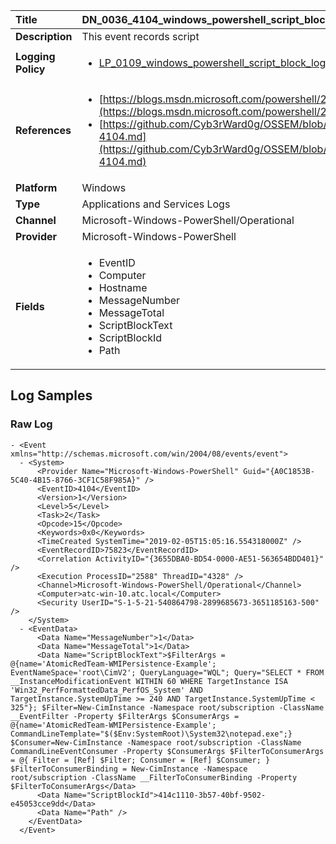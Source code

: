 | Title              | DN_0036_4104_windows_powershell_script_block       |
|:-------------------|:------------------|
| **Description**    | This event records script |
| **Logging Policy** | <ul><li>[LP_0109_windows_powershell_script_block_logging](../Logging_Policies/LP_0109_windows_powershell_script_block_logging.md)</li></ul> |
| **References**     | <ul><li>[https://blogs.msdn.microsoft.com/powershell/2015/06/09/powershell-the-blue-team/](https://blogs.msdn.microsoft.com/powershell/2015/06/09/powershell-the-blue-team/)</li><li>[https://github.com/Cyb3rWard0g/OSSEM/blob/master/data_dictionaries/windows/powershell/events/event-4104.md](https://github.com/Cyb3rWard0g/OSSEM/blob/master/data_dictionaries/windows/powershell/events/event-4104.md)</li></ul> |
| **Platform**       | Windows    |
| **Type**           | Applications and Services Logs        |
| **Channel**        | Microsoft-Windows-PowerShell/Operational     |
| **Provider**       | Microsoft-Windows-PowerShell    |
| **Fields**         | <ul><li>EventID</li><li>Computer</li><li>Hostname</li><li>MessageNumber</li><li>MessageTotal</li><li>ScriptBlockText</li><li>ScriptBlockId</li><li>Path</li></ul> |


## Log Samples

### Raw Log

```
- <Event xmlns="http://schemas.microsoft.com/win/2004/08/events/event">
  - <System>
      <Provider Name="Microsoft-Windows-PowerShell" Guid="{A0C1853B-5C40-4B15-8766-3CF1C58F985A}" /> 
      <EventID>4104</EventID> 
      <Version>1</Version> 
      <Level>5</Level> 
      <Task>2</Task> 
      <Opcode>15</Opcode> 
      <Keywords>0x0</Keywords> 
      <TimeCreated SystemTime="2019-02-05T15:05:16.554318000Z" /> 
      <EventRecordID>75823</EventRecordID> 
      <Correlation ActivityID="{3655DBA0-BD54-0000-AE51-563654BDD401}" /> 
      <Execution ProcessID="2588" ThreadID="4328" /> 
      <Channel>Microsoft-Windows-PowerShell/Operational</Channel> 
      <Computer>atc-win-10.atc.local</Computer> 
      <Security UserID="S-1-5-21-540864798-2899685673-3651185163-500" /> 
    </System>
  - <EventData>
      <Data Name="MessageNumber">1</Data> 
      <Data Name="MessageTotal">1</Data> 
      <Data Name="ScriptBlockText">$FilterArgs = @{name='AtomicRedTeam-WMIPersistence-Example'; EventNameSpace='root\CimV2'; QueryLanguage="WQL"; Query="SELECT * FROM __InstanceModificationEvent WITHIN 60 WHERE TargetInstance ISA 'Win32_PerfFormattedData_PerfOS_System' AND TargetInstance.SystemUpTime >= 240 AND TargetInstance.SystemUpTime < 325"}; $Filter=New-CimInstance -Namespace root/subscription -ClassName __EventFilter -Property $FilterArgs $ConsumerArgs = @{name='AtomicRedTeam-WMIPersistence-Example'; CommandLineTemplate="$($Env:SystemRoot)\System32\notepad.exe";} $Consumer=New-CimInstance -Namespace root/subscription -ClassName CommandLineEventConsumer -Property $ConsumerArgs $FilterToConsumerArgs = @{ Filter = [Ref] $Filter; Consumer = [Ref] $Consumer; } $FilterToConsumerBinding = New-CimInstance -Namespace root/subscription -ClassName __FilterToConsumerBinding -Property $FilterToConsumerArgs</Data> 
      <Data Name="ScriptBlockId">414c1110-3b57-40bf-9502-e45053cce9dd</Data> 
      <Data Name="Path" /> 
    </EventData>
  </Event>

```




